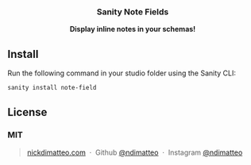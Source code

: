 <h3 align="center">
  Sanity Note Fields
</h3>
<p align="center">
  <strong>Display inline notes in your schemas!</strong>
</p>

## Install

Run the following command in your studio folder using the Sanity CLI:

```sh
sanity install note-field
```

## License

### MIT
> [nickdimatteo.com](https://nickdimatteo.com) &nbsp;&middot;&nbsp;
> Github [@ndimatteo](https://github.com/ndimatteo) &nbsp;&middot;&nbsp;
> Instagram [@ndimatteo](https://instagram.com/ndimatteo)
